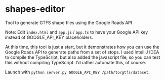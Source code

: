 # shapes-editor
Tool to generate GTFS shape files using the Google Roads API

Note: Edit `index.html` and `app.js` / `app.ts` to have your Google API key instead of GOOGLE_API_KEY placeholders.

At this time, this tool is just a start, but it demonstrates how you can use the Google Roads API to generate paths from a set of stops.
I used IntelliJ IDEA to compile the TypeScript, but also added the javascript file, so you can test this without compiling TypeScript.
I'd rather automate this, of course.

Launch with `python server.py GOOGLE_API_KEY /path/to/gtfs/dataset`.
